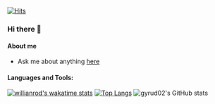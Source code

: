 [![Hits](https://hits.seeyoufarm.com/api/count/incr/badge.svg?url=https%3A%2F%2Fgithub.com%2Fgyrud02&count_bg=%2379C83D&title_bg=%23555555&icon=&icon_color=%23E7E7E7&title=hits&edge_flat=false)](https://hits.seeyoufarm.com)

### Hi there 👋


#### About me
- Ask me about anything <a href="https://github.com/gyrud02/gyrud02/issues">here</a>


#### Languages and Tools:




[![willianrod's wakatime stats](https://github-readme-stats.vercel.app/api/wakatime?username=gyrud02)](https://github.com/anuraghazra/github-readme-stats) [![Top Langs](https://github-readme-stats.vercel.app/api/top-langs/?username=gyrud02)](https://github.com/anuraghazra/github-readme-stats) ![gyrud02's GitHub stats](https://github-readme-stats.vercel.app/api?username=gyrud02&show_icons=true)


<!--
**gyrud02/gyrud02** is a ✨ _special_ ✨ repository because its `README.md` (this file) appears on your GitHub profile.

Here are some ideas to get you started:

- 🔭 I’m currently working on ...
- 🌱 I’m currently learning ...
- 👯 I’m looking to collaborate on ...
- 🤔 I’m looking for help with ...
- 💬 Ask me about ...
- 📫 How to reach me: ...
- 😄 Pronouns: ...
- ⚡ Fun fact: ...
-->
